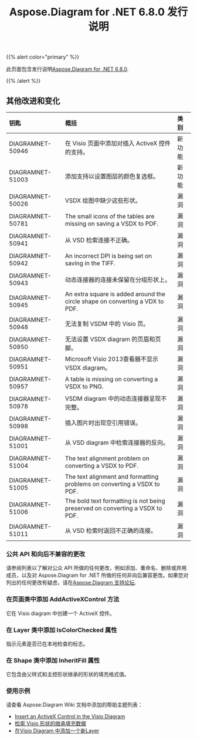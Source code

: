 ﻿---
title: Aspose.Diagram for .NET 6.8.0 发行说明
type: docs
weight: 40
url: /zh/net/aspose-diagram-for-net-6-8-0-release-notes/
---
{{% alert color="primary" %}} 

此页面包含发行说明[Aspose.Diagram for .NET 6.8.0](https://www.nuget.org/packages/Aspose.Diagram/6.8.0).

{{% /alert %}} 
## **其他改进和变化**

|**钥匙**|**概括**|**类别**|
|:- |:- |:- |
|DIAGRAMNET-50946|在 Visio 页面中添加对插入 ActiveX 控件的支持。|新功能|
|DIAGRAMNET-51003|添加支持以设置图层的颜色复选框。|新功能|
|DIAGRAMNET-50026|VSDX 绘图中缺少这些形状。|漏洞|
|DIAGRAMNET-50781|The small icons of the tables are missing on saving a VSDX to PDF.|漏洞|
|DIAGRAMNET-50941|从 VSD 检索连接不正确。|漏洞|
|DIAGRAMNET-50942|An incorrect DPI is being set on saving in the TIFF.|漏洞|
|DIAGRAMNET-50943|动态连接器的连接未保留在分组形状上。|漏洞|
|DIAGRAMNET-50945|An extra square is added around the circle shape on converting a VDX to PDF.|漏洞|
|DIAGRAMNET-50948|无法复制 VSDM 中的 Visio 页。|漏洞|
|DIAGRAMNET-50950|无法设置 VSDX diagram 的页眉和页脚。|漏洞|
|DIAGRAMNET-50951|Microsoft Visio 2013查看器不显示VSDX diagram。|漏洞|
|DIAGRAMNET-50957|A table is missing on converting a VSDX to PNG.|漏洞|
|DIAGRAMNET-50978|VSDM diagram 中的动态连接器呈现不完整。|漏洞|
|DIAGRAMNET-50998|插入图片时出现空引用错误。|漏洞|
|DIAGRAMNET-51001|从 VSD diagram 中检索连接器的反向。|漏洞|
|DIAGRAMNET-51004|The text alignment problem on converting a VSDX to PDF.|漏洞|
|DIAGRAMNET-51005|The text alignment and formatting problems on converting a VSDX to PDF.|漏洞|
|DIAGRAMNET-51006|The bold text formatting is not being preserved on converting a VSDX to PDF.|漏洞|
|DIAGRAMNET-51011|从 VSD 检索时返回不正确的连接。|漏洞|
### **公共 API 和向后不兼容的更改**
请参阅列表以了解对公众 API 所做的任何更改，例如添加、重命名、删除或弃用成员，以及对 Aspose.Diagram for .NET 所做的任何非向后兼容更改。如果您对列出的任何更改有疑虑，请在[Aspose.Diagram 支持论坛](https://forum.aspose.com/c/diagram/17).
### **在页面类中添加 AddActiveXControl 方法**
它在 Visio diagram 中创建一个 ActiveX 控件。
### **在 Layer 类中添加 IsColorChecked 属性**
指示元素是否已在本地检查的标志。
### **在 Shape 类中添加 InheritFill 属性**
它包含由父样式和主控形状继承的形状的填充格式值。
### **使用示例**
请查看 Aspose.Diagram Wiki 文档中添加的帮助主题列表：

- [Insert an ActiveX Control in the Visio Diagram](/diagram/zh/net/insert-an-activex-control-in-the-visio-diagram/)
- [检索 Visio 形状的继承填充数据](/diagram/zh/net/set-visio-shape-s-xform-line-and-fill-data/#retrieve-inherited-fill-data-of-a-visio-shape)
- [在Visio Diagram 中添加一个新Layer](/diagram/zh/net/working-with-layers/#add-a-new-layer-in-the-visio-diagram)
